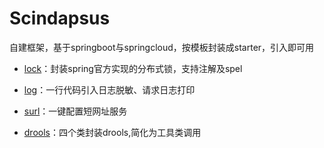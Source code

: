 # Scindapsus

自建框架，基于springboot与springcloud，按模板封装成starter，引入即可用

- [lock]：封装spring官方实现的分布式锁，支持注解及spel

- [log]：一行代码引入日志脱敏、请求日志打印

- [surl]：一键配置短网址服务

- [drools]：四个类封装drools,简化为工具类调用

[lock]:/lock/README.md

[log]:/log/README.md

[surl]:/surl/README.md

[drools]:/drools/README.md